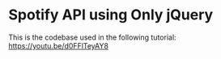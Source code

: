 # Spotify API using Only jQuery

This is the codebase used in the following tutorial:
https://youtu.be/d0FFlTeyAY8
